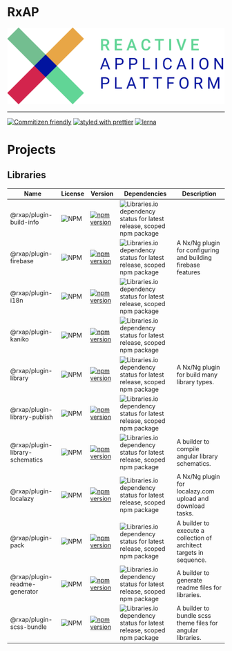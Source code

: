 RxAP
===

![](logo.png)

---

[![Commitizen friendly](https://img.shields.io/badge/commitizen-friendly-brightgreen.svg)](http://commitizen.github.io/cz-cli/)
[![styled with prettier](https://img.shields.io/badge/styled_with-prettier-ff69b4.svg?style=flat-square)](https://github.com/prettier/prettier)
[![lerna](https://img.shields.io/badge/maintained%20with-lerna-cc00ff.svg)](https://lerna.js.org/)

> 

# Projects

## Libraries

Name | License | Version | Dependencies | Description
--- | --- | --- | --- | ---
@rxap/plugin-build-info | ![NPM](https://img.shields.io/npm/l/@rxap/plugin-build-info?style=flat-square) | [![npm version](https://img.shields.io/npm/v/@rxap/plugin-build-info?style=flat-square)](https://www.npmjs.com/package/@rxap/plugin-build-info) | ![Libraries.io dependency status for latest release, scoped npm package](https://img.shields.io/librariesio/release/npm/@rxap/plugin-build-info) | 
@rxap/plugin-firebase | ![NPM](https://img.shields.io/npm/l/@rxap/plugin-firebase?style=flat-square) | [![npm version](https://img.shields.io/npm/v/@rxap/plugin-firebase?style=flat-square)](https://www.npmjs.com/package/@rxap/plugin-firebase) | ![Libraries.io dependency status for latest release, scoped npm package](https://img.shields.io/librariesio/release/npm/@rxap/plugin-firebase) | A Nx/Ng plugin for configuring and building firebase features
@rxap/plugin-i18n | ![NPM](https://img.shields.io/npm/l/@rxap/plugin-i18n?style=flat-square) | [![npm version](https://img.shields.io/npm/v/@rxap/plugin-i18n?style=flat-square)](https://www.npmjs.com/package/@rxap/plugin-i18n) | ![Libraries.io dependency status for latest release, scoped npm package](https://img.shields.io/librariesio/release/npm/@rxap/plugin-i18n) | 
@rxap/plugin-kaniko | ![NPM](https://img.shields.io/npm/l/@rxap/plugin-kaniko?style=flat-square) | [![npm version](https://img.shields.io/npm/v/@rxap/plugin-kaniko?style=flat-square)](https://www.npmjs.com/package/@rxap/plugin-kaniko) | ![Libraries.io dependency status for latest release, scoped npm package](https://img.shields.io/librariesio/release/npm/@rxap/plugin-kaniko) | 
@rxap/plugin-library | ![NPM](https://img.shields.io/npm/l/@rxap/plugin-library?style=flat-square) | [![npm version](https://img.shields.io/npm/v/@rxap/plugin-library?style=flat-square)](https://www.npmjs.com/package/@rxap/plugin-library) | ![Libraries.io dependency status for latest release, scoped npm package](https://img.shields.io/librariesio/release/npm/@rxap/plugin-library) | A Nx/Ng plugin for build many library types.
@rxap/plugin-library-publish | ![NPM](https://img.shields.io/npm/l/@rxap/plugin-library-publish?style=flat-square) | [![npm version](https://img.shields.io/npm/v/@rxap/plugin-library-publish?style=flat-square)](https://www.npmjs.com/package/@rxap/plugin-library-publish) | ![Libraries.io dependency status for latest release, scoped npm package](https://img.shields.io/librariesio/release/npm/@rxap/plugin-library-publish) | 
@rxap/plugin-library-schematics | ![NPM](https://img.shields.io/npm/l/@rxap/plugin-library-schematics?style=flat-square) | [![npm version](https://img.shields.io/npm/v/@rxap/plugin-library-schematics?style=flat-square)](https://www.npmjs.com/package/@rxap/plugin-library-schematics) | ![Libraries.io dependency status for latest release, scoped npm package](https://img.shields.io/librariesio/release/npm/@rxap/plugin-library-schematics) | A builder to compile angular library schematics.
@rxap/plugin-localazy | ![NPM](https://img.shields.io/npm/l/@rxap/plugin-localazy?style=flat-square) | [![npm version](https://img.shields.io/npm/v/@rxap/plugin-localazy?style=flat-square)](https://www.npmjs.com/package/@rxap/plugin-localazy) | ![Libraries.io dependency status for latest release, scoped npm package](https://img.shields.io/librariesio/release/npm/@rxap/plugin-localazy) | A Nx/Ng plugin for localazy.com upload and download tasks.
@rxap/plugin-pack | ![NPM](https://img.shields.io/npm/l/@rxap/plugin-pack?style=flat-square) | [![npm version](https://img.shields.io/npm/v/@rxap/plugin-pack?style=flat-square)](https://www.npmjs.com/package/@rxap/plugin-pack) | ![Libraries.io dependency status for latest release, scoped npm package](https://img.shields.io/librariesio/release/npm/@rxap/plugin-pack) | A builder to execute a collection of architect targets in sequence.
@rxap/plugin-readme-generator | ![NPM](https://img.shields.io/npm/l/@rxap/plugin-readme-generator?style=flat-square) | [![npm version](https://img.shields.io/npm/v/@rxap/plugin-readme-generator?style=flat-square)](https://www.npmjs.com/package/@rxap/plugin-readme-generator) | ![Libraries.io dependency status for latest release, scoped npm package](https://img.shields.io/librariesio/release/npm/@rxap/plugin-readme-generator) | A builder to generate readme files for libraries.
@rxap/plugin-scss-bundle | ![NPM](https://img.shields.io/npm/l/@rxap/plugin-scss-bundle?style=flat-square) | [![npm version](https://img.shields.io/npm/v/@rxap/plugin-scss-bundle?style=flat-square)](https://www.npmjs.com/package/@rxap/plugin-scss-bundle) | ![Libraries.io dependency status for latest release, scoped npm package](https://img.shields.io/librariesio/release/npm/@rxap/plugin-scss-bundle) | A builder to bundle scss theme files for angular libraries.

